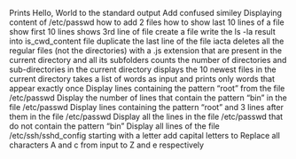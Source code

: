 Prints Hello, World to the standard output
Add confused similey
Displaying content of /etc/passwd
how to add 2 files
how to show last 10 lines of a file
show first 10 lines
shows 3rd line of file
create a file
write the ls -la result into is_cwd_content file
duplicate the last line of the file iacta
deletes all the regular files (not the directories) with a .js extension that are present in the current directory and all its subfolders
counts the number of directories and sub-directories in the current directory
displays the 10 newest files in the current directory
takes a list of words as input and prints only words that appear exactly once
Display lines containing the pattern “root” from the file /etc/passwd
Display the number of lines that contain the pattern “bin” in the file /etc/passwd
Display lines containing the pattern “root” and 3 lines after them in the file /etc/passwd
Display all the lines in the file /etc/passwd that do not contain the pattern “bin”
Display all lines of the file /etc/ssh/sshd_config starting with a letter add capital letters to
Replace all characters A and c from input to Z and e respectively
